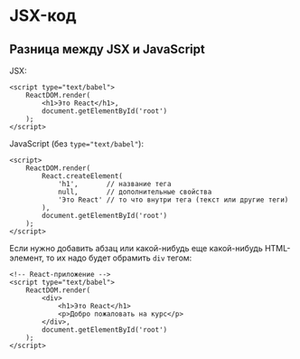 # JSX-код
## Разница между JSX и JavaScript

JSX:

    <script type="text/babel">
        ReactDOM.render(
            <h1>Это React</h1>,
            document.getElementById('root')
        );
    </script>

JavaScript (без `type="text/babel"`):

    <script>
        ReactDOM.render(
            React.createElement(
                'h1',       // название тега
                null,       // дополнительные свойства
                'Это React' // то что внутри тега (текст или другие теги)
            ),
            document.getElementById('root')
        );
    </script>

Если нужно добавить абзац или какой-нибудь еще какой-нибудь HTML-элемент, то их надо будет обрамить `div` тегом:

    <!-- React-приложение -->
    <script type="text/babel">
        ReactDOM.render(
            <div>
                <h1>Это React</h1>
                <p>Добро пожаловать на курс</p>
            </div>,
            document.getElementById('root')
        );
    </script>
